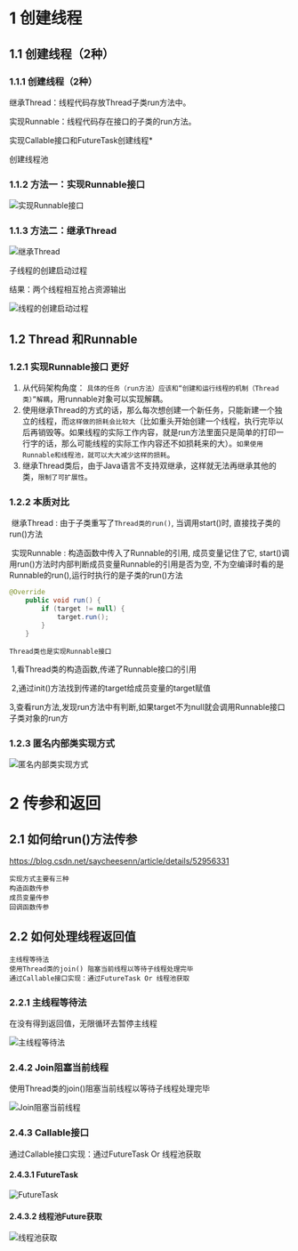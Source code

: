 # 1 **创建线程**

## 1.1  创建线程（2种）

### 1.1.1  创建线程（2种）

继承Thread：线程代码存放Thread子类run方法中。

实现Runnable：线程代码存在接口的子类的run方法。



实现Callable接口和FutureTask创建线程*

创建线程池



### 1.1.2 方法一：**实现Runnable接口**

![实现Runnable接口](./assets/实现Runnable接口.png)



### 1.1.3 方法二：继承Thread

![继承Thread](./assets/继承Thread.png)



子线程的创建启动过程

 结果：两个线程相互抢占资源输出

![线程的创建启动过程](./assets/线程的创建启动过程.png)

## 1.2 Thread 和Runnable

### **1.2.1 实现Runnable接口 更好**

1. 从代码架构角度： `具体的任务（run方法）应该和“创建和运行线程的机制（Thread类）”解耦`，用runnable对象可以实现解耦。
2. 使用继承Thread的方式的话，那么每次想创建一个新任务，只能新建一个独立的线程，而`这样做的损耗会比较大`（比如重头开始创建一个线程，执行完毕以后再销毁等。如果线程的实际工作内容，就是run方法里面只是简单的打印一行字的话，那么可能线程的实际工作内容还不如损耗来的大）。`如果使用Runnable和线程池，就可以大大减少这样的损耗`。
3. 继承Thread类后，由于Java语言不支持双继承，这样就无法再继承其他的类，`限制了可扩展性`。

### **1.2.2 本质对比**

​	继承Thread : 由于子类重写了`Thread类的run()`, 当调用start()时, 直接找子类的run()方法

​	实现Runnable : 构造函数中传入了Runnable的引用, 成员变量记住了它, start()调用run()方法时内部判断成员变量Runnable的引用是否为空, 不为空编译时看的是Runnable的run(),运行时执行的是子类的run()方法 

```java
@Override
    public void run() {
        if (target != null) {
            target.run();
        }
    }
```

 	Thread类也是实现Runnable接口

​	1,看Thread类的构造函数,传递了Runnable接口的引用 

​	2,通过init()方法找到传递的target给成员变量的target赋值

​	3,查看run方法,发现run方法中有判断,如果target不为null就会调用Runnable接口子类对象的run方



### 1.2.3  **匿名内部类实现方式**

![匿名内部类实现方式](./assets/匿名内部类实现方式.png)

 

 

 

# 2 传参和返回 

## 2.1 **如何给run()方法传参**

https://blog.csdn.net/saycheesenn/article/details/52956331

```
实现方式主要有三种
构造函数传参
成员变量传参
回调函数传参
```

 

## 2.2 **如何处理线程返回值**

```
主线程等待法
使用Thread类的join() 阻塞当前线程以等待子线程处理完毕
通过Callable接口实现：通过FutureTask Or 线程池获取 
```

### 2.2.1 **主线程等待法**

在没有得到返回值，无限循环去暂停主线程

![主线程等待法](./assets/主线程等待法.png) 

 

 

### 2.4.2 **Join阻塞当前线程**

使用Thread类的join()阻塞当前线程以等待子线程处理完毕

![Join阻塞当前线程](./assets/Join阻塞当前线程.png)

 

### 2.4.3 **Callable接口**

通过Callable接口实现：通过FutureTask Or 线程池获取

#### 2.4.3.1 **FutureTask**

![FutureTask](./assets/FutureTask.png)

 

#### 2.4.3.2 **线程池Future获取**

![线程池获取](./assets/线程池获取.png)

 

 

 

 

 

 